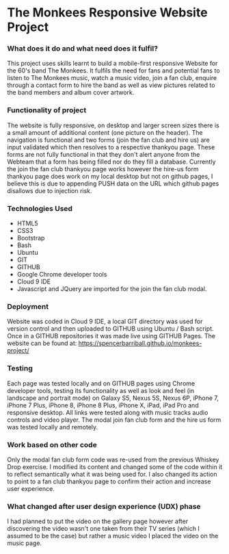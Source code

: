 # The Monkees Responsive Website Project

### What does it do and what need does it fulfil?

This project uses skills learnt to build a mobile-first responsive Website for the 60's band The Monkees.
It fulfils the need for fans and potential fans to listen to The Monkees music, watch a music video, join a fan club, enquire through a contact form to hire the band 
as well as view pictures related to the band members and album cover artwork.

### Functionality of project

The website is fully responsive, on desktop and larger screen sizes there is a small amount of additional content (one picture on the header).
The navigation is functional and two forms (join the fan club and hire us) are input validated which then resolves to a respective thankyou page. These forms are not fully functional in that they don't alert anyone from the Webteam that a form has being filled nor do they fill a database.  Currently the join the fan club thankyou page works however the hire-us form thankyou page does work on my local desktop but not on github pages, I believe this is due to appending PUSH data on the URL which github pages disallows due to injection risk.

### Technologies Used

- HTML5
- CSS3
- Bootstrap
- Bash
- Ubuntu
- GIT
- GITHUB
- Google Chrome developer tools
- Cloud 9 IDE
- Javascript and JQuery are imported for the join the fan club modal.

### Deployment

Website was coded in Cloud 9 IDE, a local GIT directory was used for version control and then uploaded to GITHUB using Ubuntu / Bash script. Once in a GITHUB repositories it was made live using GITHUB Pages. The website can be found at:
https://spencerbarriball.github.io/monkees-project/

### Testing

Each page was tested locally and on GITHUB pages using Chrome developer tools, testing its functionality as well as look and feel (in landscape and portrait mode) on Galaxy S5, Nexus 5S, Nexus 6P, iPhone 7, iPhone 7 Plus, iPhone 8, iPhone 8 Plus, iPhone X, iPad, iPad Pro and responsive desktop. All links were tested along with music tracks audio controls and video player. The modal join fan club form and the hire us form was tested locally and remotely.

### Work based on other code

Only the modal fan club form code was re-used from the previous Whiskey Drop exercise. I modified its content and changed some of the code within it to reflect semantically what it was being used for. I also changed its action to point to a fan club thankyou page to confirm their action and increase user experience. 

### What changed after user design experience (UDX) phase

I had planned to put the video on the gallery page however after discovering the video wasn't one taken from their TV series (which I assumed to be the case) but rather a music video I placed the video on the music page.